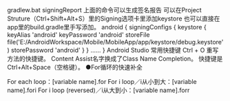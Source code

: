 gradlew.bat signingReport
上面的命令可以生成签名报告
可以在Project Struture（Ctrl+Shift+Alt+S）里的Signing选项卡里添加keystore
也可以直接在app里的build.gradle里手写添加。
android {
    signingConfigs {
        keystore {
            keyAlias 'android'
            keyPassword 'android'
            storeFile file('E:/AndroidWorkspace/Mobile/MobileApp/app/keystore/debug.keystore')
            storePassword 'android'
        }
    }
......
}
Android Studio 常用快捷键
Ctrl + O 重写方法的快捷键。
Content Assist名字换成了Class Name Completion。
快捷键是Ctrl+Alt+Space（空格键）。
●For循环的快速补全

For each loop：[variable name].for
For i loop／i从小到大：[variable name].fori
For i loop (reversed)／i从大到小：[variable name].forr
